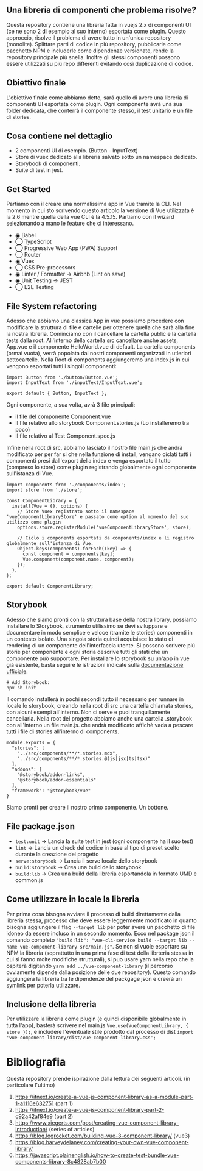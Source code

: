 ## Una libreria di componenti che problema risolve?
Questa repository contiene una libreria fatta in vuejs 2.x di componenti UI (ce ne sono 2 di esempio al suo interno) esportata come plugin. Questo approccio, risolve il problema di avere tutto in un'unica repository (monolite). Splittare parti di codice in più repository, pubblicarle come pacchetto NPM e includerle come dipendenze versionate, rende la repository principale più snella. Inoltre gli stessi componenti possono essere utilizzati su più repo differenti evitando così duplicazione di codice.

## Obiettivo finale
L'obiettivo finale come abbiamo detto, sará quello di avere una libreria di componenti UI esportata come plugin. Ogni componente avrà una sua folder dedicata, che conterrà il componente stesso, il test unitario e un file di stories.

## Cosa contiene nel dettaglio
* 2 componenti UI di esempio. (Button - InputText)
* Store di vuex dedicato alla libreria salvato sotto un namespace dedicato.
* Storybook di componenti.
* Suite di test in jest.

## Get Started
Partiamo con il creare una normalissima app in Vue tramite la CLI. Nel momento in cui sto scrivendo questo articolo la versione di Vue utilizzata è la 2.6 mentre quella della vue CLI è la 4.5.15. Partiamo con il wizard selezionando a mano le feature che ci interessano.

* ◉ Babel
* ◯ TypeScript
* ◯ Progressive Web App (PWA) Support
* ◯ Router
* ◉ Vuex
* ◯ CSS Pre-processors
* ◉ Linter / Formatter -> Airbnb (Lint on save)
* ◉ Unit Testing -> JEST
* ◯ E2E Testing

## File System refactoring
Adesso che abbiamo una classica App in vue possiamo procedere con modificare la struttura di file e cartelle per ottenere quella che sarà alla fine la nostra libreria. Cominciamo con il cancellare la cartella public e la cartella tests dalla root. All'interno della cartella src cancellare anche assets, App.vue e il componente HelloWorld.vue di default. La cartella components (ormai vuota), verrà popolata dai nostri componenti organizzati in utleriori sottocartelle. Nella Root di components aggiungeremo una index.js in cui vengono esportati tutti i singoli componenti:

```
import Button from './button/Button.vue';
import InputText from './inputText/InputText.vue';

export default { Button, InputText };
```

Ogni componente, a sua volta, avrà 3 file principali:
* il file del componente Component.vue
* Il file relativo allo storybook Component.stories.js (Lo installeremo tra poco)
* Il file relativo al Test Component.spec.js

Infine nella root di src, abbiamo lasciato il nostro file main.js che andrà modificato per per far si che nella funzione di install, vengano ciclati tutti i componenti presi dall'export della index e venga esportato il tutto (compreso lo store) come plugin registrando globalmente ogni componente sull'istanza di Vue.

```
import components from './components/index';
import store from './store';

const ComponentLibrary = {
  install(Vue = {}, options) {
    // Store Vuex registrato sotto il namespace 'vueComponentLibraryStore' e passato come option al momento del suo utilizzo come plugin
    options.store.registerModule('vueComponentLibraryStore', store);

    // Ciclo i componenti esportati da components/index e li registro globalmente sull'istanza di Vue.
    Object.keys(components).forEach((key) => {
      const component = components[key];
      Vue.component(component.name, component);
    });
  },
};

export default ComponentLibrary;
```

## Storybook
Adesso che siamo pronti con la struttura base della nostra library, possiamo installare lo Storybook, strumento utilissimo se devi sviluppare e documentare in modo semplice e veloce (tramite le stories) componenti in un contesto isolato. Una singola storia quindi acquisisce lo stato di rendering di un componente dell'interfaccia utente. Si possono scrivere più storie per componente e ogni storia descrive tutti gli stati che un componente può supportare. Per installare lo storybook su un'app in vue già esistente, basta seguire le istruzioni indicate sulla [documentazione ufficiale](https://storybook.js.org/docs/vue/get-started/install).

```
# Add Storybook:
npx sb init
```
Il comando installerà in pochi secondi tutto il necessario per runnare in locale lo storybook, creando nella root di src una cartella chiamata stories, con alcuni esempi all'interno. Non ci serve e puoi tranquillamente cancellarla. Nella root del progetto abbiamo anche una cartella .storybook con all'interno un file main.js. che andrà modificato affichè vada a pescare tutti i file di stories all'interno di components.

```
module.exports = {
  "stories": [
    "../src/components/**/*.stories.mdx",
    "../src/components/**/*.stories.@(js|jsx|ts|tsx)"
  ],
  "addons": [
    "@storybook/addon-links",
    "@storybook/addon-essentials"
  ],
  "framework": "@storybook/vue"
}
```

Siamo pronti per creare il nostro primo componente. Un bottone.

## File package.json
* `test:unit` -> Lancia la suite test in jest (ogni componente ha il suo test) 
* `lint` -> Lancia un check del codice in base al tipo di preset scelto durante la creazione del progetto
* `serve:storybook` -> Lancia il serve locale dello storybook
* `build:storybook` -> Crea una build dello storybook
* `build:lib` -> Crea una build della libreria esportandola in formato UMD e common.js

## Come utilizzare in locale la libreria
Per prima cosa bisogna avviare il processo di build direttamente dalla libreria stessa, processo che deve essere leggermente modificato in quanto bisogna aggiungere il flag `--target lib` per poter avere un pacchetto di file idoneo da essere incluso in un secondo momento. Ecco nel package json il comando completo `"build:lib": "vue-cli-service build --target lib --name vue-component-library src/main.js"`. Se non si vuole esportare su NPM la libreria (soprattutto in una prima fase di test della librteria stessa in cui si fanno molte modifiche strutturali), si puo usare yarn nella repo che la ospiterà digitando `yarn add ../vue-component-library` (il percorso ovviamente dipende dalla posizione delle due repository). Questo comando aggiungerà la libreria tra le dipendenze del packgage json e creerà un symlink per poterla utilizzare. 

## Inclusione della libreria
Per utilizzare la libreria come plugin (e quindi disponibile globalmente in tutta l'app), basterà scrivere nel main.js `Vue.use(VueComponentLibrary, { store });`, e includere l'eventuale stile prodotto dal processo di dist `import 'vue-component-library/dist/vue-component-library.css';`

# Bibliografia
Questa repository prende ispirazione dalla lettura dei seguenti articoli. (in particolare l'ultimo)
1. https://itnext.io/create-a-vue-js-component-library-as-a-module-part-1-a1116e632751 (part 1)
2. https://itnext.io/create-a-vue-js-component-library-part-2-c92a42af84e9 (part 2)
3. https://www.xiegerts.com/post/creating-vue-component-library-introduction/ (series of articles)
4. https://blog.logrocket.com/building-vue-3-component-library/ (vue3)
5. https://blog.harveydelaney.com/creating-your-own-vue-component-library/
6. https://javascript.plainenglish.io/how-to-create-test-bundle-vue-components-library-8c4828ab7b00
